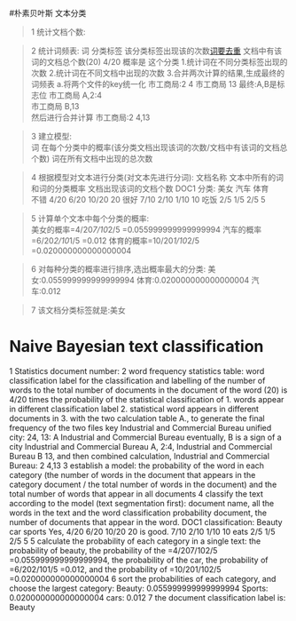 #朴素贝叶斯 文本分类

>1 统计文档个数:

>2 统计词频表:
词 分类标签 该分类标签出现该的次数[词要去重](4) 文档中有该词的文档总个数(20)		4/20 概率是 这个分类
	1.统计词在不同分类标签出现的次数
	2.统计词在不同文档中出现的次数
	3.合并两次计算的结果,生成最终的词频表
		a.将两个文件的key统一化
		市工商局:2	4
		市工商局	13
		最终:A,B是标志位
		市工商局 A,2:4	
		市工商局 B,13	
		然后进行合并计算
		市工商局:2 4,13

>3 建立模型:	
	词 在每个分类中的概率(该分类文档出现该词的次数/文档中有该词的文档总个数)	词在所有文档中出现的总次数

>4 根据模型对文本进行分类(对文本先进行分词):
	文档名称	文本中所有的词和词的分类概率	文档出现该词的文档个数
	DOC1			分类:   美女  汽车  体育         
			不错		4/20  6/20  10/20	20
			很好		7/10  2/10  1/10	10
			吃饭		2/5   1/5   2/5		5

>5 计算单个文本中每个分类的概率:	
		美女的概率=4/20*7/10*2/5	=0.055999999999999994
		汽车的概率=6/20*2/10*1/5	=0.012
		体育的概率=10/20*1/10*2/5	=0.020000000000000004

>6 对每种分类的概率进行排序,选出概率最大的分类:
		美女:0.055999999999999994
		体育:0.020000000000000004
		汽车:0.012

>7 该文档分类标签就是:美女


# Naive Bayesian text classification
1 Statistics document number:
2 word frequency statistics table: word classification label for the classification and labelling of the number of words to the total number of documents in the document of the word (20) is 4/20 times the probability of the statistical classification of 1. words appear in different classification label 2. statistical word appears in different documents in 3. with the two calculation table A., to generate the final frequency of the two files key Industrial and Commercial Bureau unified city: 24, 13: A Industrial and Commercial Bureau eventually, B is a sign of a city Industrial and Commercial Bureau A, 2:4, Industrial and Commercial Bureau B 13, and then combined calculation, Industrial and Commercial Bureau: 2 4,13
3 establish a model: the probability of the word in each category (the number of words in the document that appears in the category document / the total number of words in the document) and the total number of words that appear in all documents
4 classify the text according to the model (text segmentation first): document name, all the words in the text and the word classification probability document, the number of documents that appear in the word. DOC1 classification: Beauty car sports
Yes, 4/20 6/20 10/20 20 is good. 7/10 2/10 1/10 10 eats 2/5 1/5 2/5 5
5 calculate the probability of each category in a single text: the probability of beauty, the probability of the =4/207/102/5 =0.055999999999999994, the probability of the car, the probability of =6/202/101/5 =0.012, and the probability of =10/201/102/5 =0.020000000000000004
6 sort the probabilities of each category, and choose the largest category: Beauty: 0.055999999999999994 Sports: 0.020000000000000004 cars: 0.012
7 the document classification label is: Beauty
